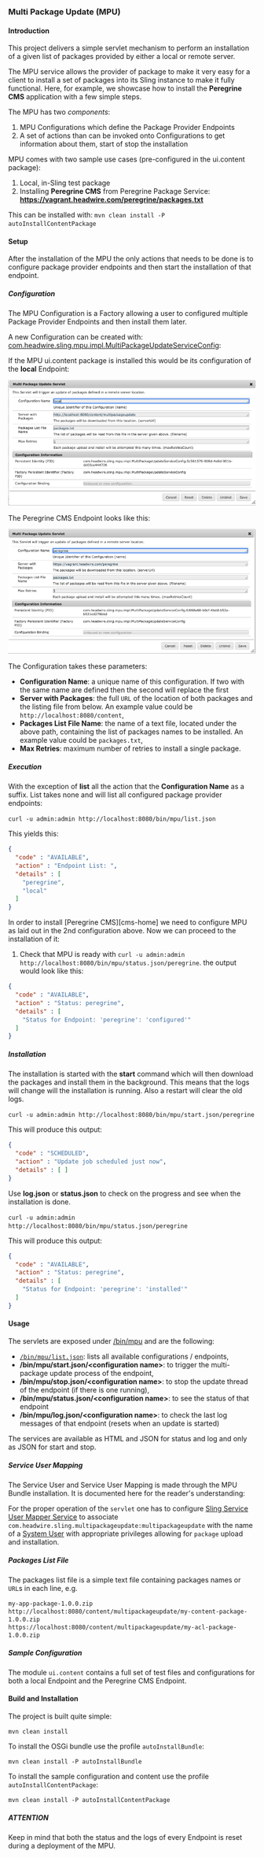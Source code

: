 ### Multi Package Update (MPU)

#### Introduction

This project delivers a simple servlet mechanism to perform an installation
of a given list of packages provided by either a local or remote server.

The MPU service allows the provider of package to make it very easy for
a client to install a set of packages into its Sling instance to make it
fully functional. Here, for example,  we showcase how to install the **Peregrine CMS**
application with a few simple steps.

The MPU has two *components*:
1. MPU Configurations which define the Package Provider Endpoints
2. A set of actions than can be invoked onto Configurations to get
   information about them, start of stop the installation
    
MPU comes with two sample use cases (pre-configured in the ui.content package):

1. Local, in-Sling test package
2. Installing **Peregrine CMS** from Peregrine Package Service: **https://vagrant.headwire.com/peregrine/packages.txt**

This can be installed with: `mvn clean install -P autoInstallContentPackage`

#### Setup

After the installation of the MPU the only actions that needs to be done
is to configure package provider endpoints and then start the installation
of that endpoint.

##### Configuration

The MPU Configuration is a Factory allowing a user to configured multiple
Package Provider Endpoints and then install them later.

A new Configuration can be created with:
[com.headwire.sling.mpu.impl.MultiPackageUpdateServiceConfig][1]:

If the MPU ui.content package is installed this would be its configuration
of the **local** Endpoint:

![Local-MultiPackageUpdateService][local]

The Peregrine CMS Endpoint looks like this:

![CMS-MultiPackageUpdateService][peregrine]

The Configuration takes these parameters:

- **Configuration Name**: a unique name of this configuration. If two with the
  same name are defined then the second will replace the first
- **Server with Packages**: the full `URL` of the location of both packages and the listing file from below.
An example value could be `http://localhost:8080/content`,
- **Packages List File Name**: the name of a text file, located under the above path, containing
the list of packages names to be installed. An example value could be `packages.txt`,
- **Max Retries**: maximum number of retries to install a single package.

##### Execution

With the exception of **list** all the action that the **Configuration Name**
as a suffix. List takes none and will list all configured package provider
endpoints:

`curl -u admin:admin http://localhost:8080/bin/mpu/list.json`

This yields this:

```json
{
  "code" : "AVAILABLE",
  "action" : "Endpoint List: ",
  "details" : [
    "peregrine",
    "local"
  ]
}
```

In order to install [Peregrine CMS][cms-home] we need to configure MPU
as laid out in the 2nd configuration above. Now we can proceed to the
installation of it:

1. Check that MPU is ready with `curl -u admin:admin http://localhost:8080/bin/mpu/status.json/peregrine`.
the output would look like this:

```json
{
  "code" : "AVAILABLE",
  "action" : "Status: peregrine",
  "details" : [
    "Status for Endpoint: 'peregrine': 'configured'"
  ]
}
```

##### Installation

The installation is started with the **start** command which will then
download the packages and install them in the background. This means that
the logs will change will the installation is running. Also a restart will
clear the old logs.

`curl -u admin:admin http://localhost:8080/bin/mpu/start.json/peregrine`

This will produce this output:

```json
{
  "code" : "SCHEDULED",
  "action" : "Update job scheduled just now",
  "details" : [ ]
}
```
Use **log.json** or **status.json** to check on the progress and see when
the installation is done.

`curl -u admin:admin http://localhost:8080/bin/mpu/status.json/peregrine`

This will produce this output:

```json
{
  "code" : "AVAILABLE",
  "action" : "Status: peregrine",
  "details" : [
    "Status for Endpoint: 'peregrine': 'installed'"
  ]
}
```

#### Usage

The servlets are exposed under [/bin/mpu](http://localhost:8080/bin/mpu.html) and are the following:

* [`/bin/mpu/list.json`](http://localhost:8080/bin/mpu/list.json): lists all available configurations / endpoints,
* **/bin/mpu/start.json/&lt;configuration name>**: to trigger the multi-package update process of the endpoint,
* **/bin/mpu/stop.json/&lt;configuration name>**: to stop the update thread of the endpoint (if there is one running),
* **/bin/mpu/status.json/&lt;configuration name>**: to see the status of that endpoint
* **/bin/mpu/log.json/&lt;configuration name>**: to check the last log messages of that endpoint (resets when an update is started)

The services are available as HTML and JSON for status and log and only as JSON for start and stop.

##### Service User Mapping

The Service User and Service User Mapping is made through the MPU Bundle
installation. It is documented here for the reader's understanding:

For the proper operation of the `servlet` one has to configure
[Sling Service User Mapper Service](http://localhost:8080/system/console/configMgr/org.apache.sling.serviceusermapping.impl.ServiceUserMapperImpl.amended)
to associate `com.headwire.sling.multipackageupdate:multipackageupdate` with the name of
a [System User](http://localhost:8080/bin/users.html/home/users/system/sling-multipackageupdate) with appropriate
privileges allowing for `package` upload and installation.

##### Packages List File

The packages list file is a simple text file containing packages names or `URL`s in each line, e.g.

    my-app-package-1.0.0.zip
    http://localhost:8080/content/multipackageupdate/my-content-package-1.0.0.zip
    https://localhost:8080/content/multipackageupdate/my-acl-package-1.0.0.zip

##### Sample Configuration

The module `ui.content` contains a full set of test files and configurations for both a
local Endpoint and the Peregrine CMS Endpoint.

#### Build and Installation

The project is built quite simple:

    mvn clean install
    
To install the OSGi bundle use the profile `autoInstallBundle`:

    mvn clean install -P autoInstallBundle

To install the sample configuration and content use the profile `autoInstallContentPackage`:

    mvn clean install -P autoInstallContentPackage

##### ATTENTION

Keep in mind that both the status and the logs of every Endpoint is reset
during a deployment of the MPU.

[1]: http://localhost:8080/system/console/configMgr/com.headwire.sling.mpu.impl.MultiPackageUpdateServiceConfig

[local]: docs/img/MultiPackageUpdateService.png
[peregrine]: docs/img/CMS-MultiPackageUpdateService.png